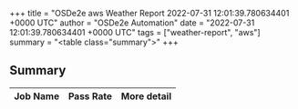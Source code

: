+++
title = "OSDe2e aws Weather Report 2022-07-31 12:01:39.780634401 +0000 UTC"
author = "OSDe2e Automation"
date = "2022-07-31 12:01:39.780634401 +0000 UTC"
tags = ["weather-report", "aws"]
summary = "<table class=\"summary\"></table>"
+++
## Summary

| Job Name | Pass Rate | More detail |
|----------|-----------|-------------|




